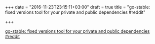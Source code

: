 +++
date = "2016-11-23T23:15:11+03:00"
draft = true
title = "go-stable: fixed versions tool for your private and public dependencies  #reddit"

+++

<p><a href="https://t.co/mwcSaUdo7h">go-stable: fixed versions tool for your private and public dependencies  #reddit</a></p>
